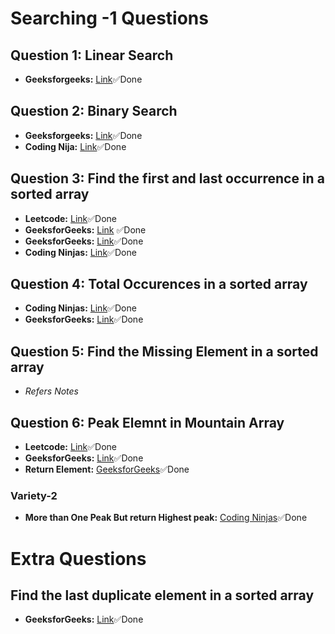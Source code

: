 # Searching -1 Questions

## Question 1: Linear Search
- **Geeksforgeeks:** [Link](https://practice.geeksforgeeks.org/problems/search-an-element-in-an-array-1587115621/1)✅Done

## Question 2: Binary Search
- **Geeksforgeeks:** [Link](https://practice.geeksforgeeks.org/problems/who-will-win-1587115621/1)✅Done
- **Coding Nija:** [Link](https://www.codingninjas.com/studio/problems/binary-search_972?leftPanelTab=0)✅Done

## Question 3: Find the first and last occurrence in a sorted array
- **Leetcode:** [Link](https://leetcode.com/problems/find-first-and-last-position-of-element-in-sorted-array/description/)✅Done
- **GeeksforGeeks:** [Link](https://practice.geeksforgeeks.org/problems/first-and-last-occurrences-of-x2041/1) ✅Done
- **GeeksforGeeks:** [Link](https://practice.geeksforgeeks.org/problems/find-first-and-last-occurrence-of-x0849/1)✅Done
- **Coding Ninjas:** [Link](https://www.codingninjas.com/studio/problems/first-and-last-position-of-an-element-in-sorted-array_1082549?leftPanelTab=1)✅Done

## Question 4: Total Occurences in a sorted array 
- **Coding Ninjas:** [Link](https://www.codingninjas.com/studio/problems/occurrence-of-x-in-a-sorted-array_630456?leftPanelTab=1)✅Done
- **GeeksforGeeks:** [Link](https://practice.geeksforgeeks.org/problems/number-of-occurrence2259/1)✅Done

## Question 5: Find the Missing Element in a sorted array
- *Refers Notes*

## Question 6: Peak Elemnt in Mountain Array
- **Leetcode:** [Link](https://leetcode.com/problems/peak-index-in-a-mountain-array/description/)✅Done
- **GeeksforGeeks:** [Link](https://practice.geeksforgeeks.org/problems/peak-element/1)✅Done
- **Return Element:** [GeeksforGeeks](https://practice.geeksforgeeks.org/problems/find-the-highest-number2259/1)✅Done

### Variety-2
- **More than One Peak But return Highest peak:** [Coding Ninjas](https://www.codingninjas.com/studio/problems/find-peak-element_1081482)✅Done

# Extra Questions
## Find the last duplicate element in a sorted array
- **GeeksforGeeks:** [Link](https://practice.geeksforgeeks.org/problems/last-duplicate-element-in-a-sorted-array5539/1)✅Done
